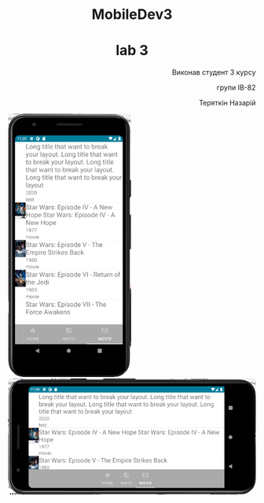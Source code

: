 <h1 align="center">MobileDev3</h1>
<h1 align="center">lab 3</h1>
<p align="right">Виконав студент 3 курсу</p>
<p align="right">групи ІВ-82</p>
<p align="right">Теряткін Назарій</p>

<img src="https://github.com/Teriatkin/MobDev/blob/main/screenshots/3_1.PNG" width="250"><img src="https://github.com/Teriatkin/MobDev/blob/main/screenshots/3_2.PNG" width="600">
